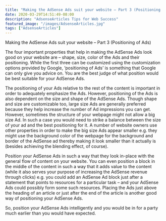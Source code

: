 ```yaml
---
title: "Making the AdSense Ads suit your website – Part 3 (Positioning of Ads)"
date: 2020-03-29T14:51:49-08:00
description: "AdsenseArticles Tips for Web Success"
featured_image: "/images/AdsenseArticles.jpg"
tags: ["AdsenseArticles"]
---
```


Making the AdSense Ads suit your website – Part 3 (Positioning of Ads)

The four important properties that help in making the AdSense Ads look good on your website are – shape, size, color of the Ads and their positioning. While the first three can be customized using the customization options provided by Google, ‘positioning of Ads’ is something that Google can only give you advice on. You are the best judge of what position would be best suitable for your AdSense Ads.

The positioning of your Ads relative to the rest of the content is important in order to adequately emphasize the Ads. However, positioning of the Ads is also dependent on the size and shape of the AdSense Ads. Though shape and size are customizable too, large size Ads are generally preferred because they help increase the number of Ad impressions you can get. However, sometimes the structure of your webpage might not allow a big size Ad. In such a case you would need to strike a balance between the size of your ad and the best positioning for it. A number of website owners use other properties in order to make the big size Ads appear smaller e.g. they might use the background color of the webpage for the background and border of the AdSense ad thereby making it look smaller than it actually is (besides achieving the blending effect, of course).

Position your AdSense Ads in such a way that they look in-place with the general flow of content on your website. You can even position a block in the middle of the content in such a way that it adds value to the content (while it also serves your purpose of increasing the AdSense revenue through clicks) e.g. you could add an AdSense Ad block just after a statement that points to resources for a particular task – and your AdSense Ads could possibly form some such resources. Placing the Ads just above the heading of an article or just after the end of the article is another good way of positioning your AdSense Ads.

So, position your AdSense Ads intelligently and you would be in for a party much earlier than you would have expected. 
